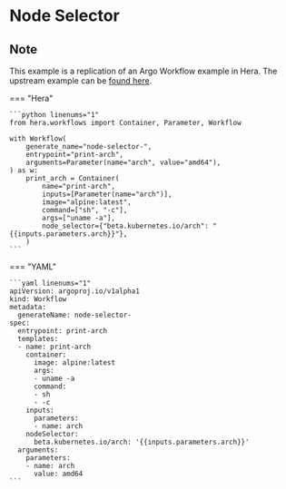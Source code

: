 # Node Selector

## Note

This example is a replication of an Argo Workflow example in Hera.
The upstream example can be [found here](https://github.com/argoproj/argo-workflows/blob/main/examples/node-selector.yaml).




=== "Hera"

    ```python linenums="1"
    from hera.workflows import Container, Parameter, Workflow

    with Workflow(
        generate_name="node-selector-",
        entrypoint="print-arch",
        arguments=Parameter(name="arch", value="amd64"),
    ) as w:
        print_arch = Container(
            name="print-arch",
            inputs=[Parameter(name="arch")],
            image="alpine:latest",
            command=["sh", "-c"],
            args=["uname -a"],
            node_selector={"beta.kubernetes.io/arch": "{{inputs.parameters.arch}}"},
        )
    ```

=== "YAML"

    ```yaml linenums="1"
    apiVersion: argoproj.io/v1alpha1
    kind: Workflow
    metadata:
      generateName: node-selector-
    spec:
      entrypoint: print-arch
      templates:
      - name: print-arch
        container:
          image: alpine:latest
          args:
          - uname -a
          command:
          - sh
          - -c
        inputs:
          parameters:
          - name: arch
        nodeSelector:
          beta.kubernetes.io/arch: '{{inputs.parameters.arch}}'
      arguments:
        parameters:
        - name: arch
          value: amd64
    ```

